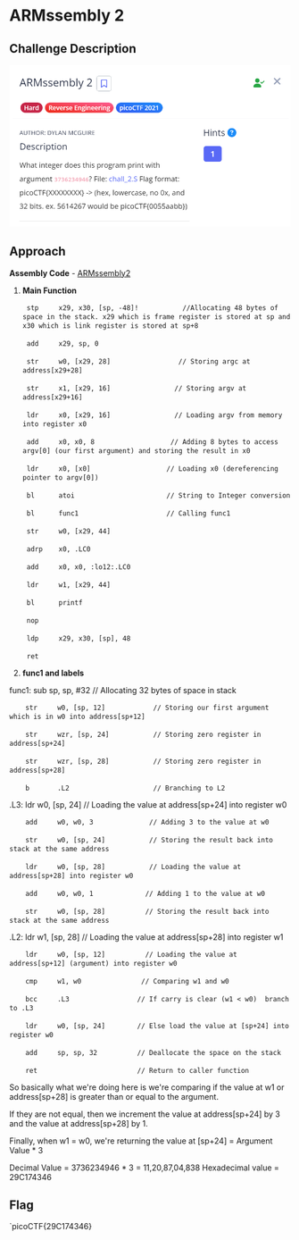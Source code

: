 # ARMssembly 2

## Challenge Description

![alt text](./Images/ARMssembly2.png)

## Approach

**Assembly Code** - [ARMssembly2](./Resources&SourceCodes/ARMssembly2.asm)

1. **Main Function**

        stp     x29, x30, [sp, -48]!           //Allocating 48 bytes of space in the stack. x29 which is frame register is stored at sp and x30 which is link register is stored at sp+8

        add     x29, sp, 0      

        str     w0, [x29, 28]                 // Storing argc at address[x29+28]

        str     x1, [x29, 16]                // Storing argv at address[x29+16]

        ldr     x0, [x29, 16]                // Loading argv from memory into register x0

        add     x0, x0, 8                   // Adding 8 bytes to access argv[0] (our first argument) and storing the result in x0

        ldr     x0, [x0]                   // Loading x0 (dereferencing pointer to argv[0])

        bl      atoi                       // String to Integer conversion

        bl      func1                      // Calling func1

        str     w0, [x29, 44]

        adrp    x0, .LC0

        add     x0, x0, :lo12:.LC0

        ldr     w1, [x29, 44]

        bl      printf

        nop

        ldp     x29, x30, [sp], 48

        ret

2. **func1 and labels**

func1:
        sub     sp, sp, #32             // Allocating 32 bytes of space in stack

        str     w0, [sp, 12]            // Storing our first argument which is in w0 into address[sp+12]

        str     wzr, [sp, 24]           // Storing zero register in address[sp+24]

        str     wzr, [sp, 28]           // Storing zero register in address[sp+28]

        b       .L2                     // Branching to L2
.L3:
        ldr     w0, [sp, 24]            // Loading the value at address[sp+24] into register w0

        add     w0, w0, 3              // Adding 3 to the value at w0

        str     w0, [sp, 24]           // Storing the result back into stack at the same address

        ldr     w0, [sp, 28]           // Loading the value at address[sp+28] into register w0 

        add     w0, w0, 1             // Adding 1 to the value at w0

        str     w0, [sp, 28]          // Storing the result back into stack at the same address
.L2:
        ldr     w1, [sp, 28]          // Loading the value at address[sp+28] into register w1

        ldr     w0, [sp, 12]          // Loading the value at address[sp+12] (argument) into register w0

        cmp     w1, w0               // Comparing w1 and w0

        bcc     .L3                 // If carry is clear (w1 < w0)  branch to .L3

        ldr     w0, [sp, 24]        // Else load the value at [sp+24] into register w0

        add     sp, sp, 32          // Deallocate the space on the stack

        ret                         // Return to caller function
   

So basically what we're doing here is we're comparing if the value at w1 or address[sp+28] is greater than or equal to the argument.

If they are not equal, then we increment the value at address[sp+24] by 3 and the value at address[sp+28] by 1.

Finally, when w1 = w0, we're returning the value at [sp+24] = Argument Value * 3


Decimal Value = 3736234946 * 3 = 11,20,87,04,838
Hexadecimal value = 29C174346

## Flag

`picoCTF{29C174346}